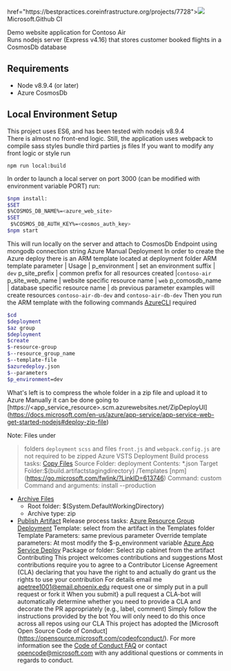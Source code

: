 <a>
</a>href="https://bestpractices.coreinfrastructure.org/projects/7728"><img src="https://bestpractices.coreinfrastructure.org/projects/7728/silverbadge></a>
This data is available under the Creative Commons Attribution version 3.0 or later license (CC-BY-3.0+). All are free to share and adapt the data, but must give appropriate credit. Please credit Alexander Petree and the OpenSSF Best Practices badge contributors.

Project badge entry owned by: Alexander Petree.
Entry created on 2023-08-09 20:11:00 UTC, last updated on 2023-08-09 20:52:29 UTC. Last achieved passing badge on 2023-08-09 20:18:38 UTC.
This project is restarted
and supported
after steps are taken to ensure reliability.
You are welcome to submit push request to contribute 
and fork the rrepository so you can
do multiple push request at one time.
# Microsoft.Github CI 
Demo website application for Contoso Air  
Runs  nodejs server 
(Express v4.16)
that stores customer 
booked flights 
in a CosmosDb database
## Requirements
* Node v8.9.4 (or later)
* Azure CosmosDb
## Local Environment Setup
This project uses
ES6, and has been tested with nodejs v8.9.4  
There is almost 
no front-end logic. Still, the application uses 
webpack to compile 
sass styles 
bundle third parties 
js files
If you want to modify any front logic or style run

`npm run local:build`

In order to launch 
a local server on 
port 3000
(can be modified 
with environment
variable PORT)
run:
```bash 
$npm install:
$SET
$%COSMOS_DB_NAME%=<azure_web_site>
$SET
 $%COSMOS_DB_AUTH_KEY%=<cosmos_auth_key>
$npm start
```
This will run locally
on the server 
and attach to 
CosmosDb Endpoint 
using mongodb 
connection string
Azure Manual Deployment
In order to create the 
Azure deploy there is an 
ARM template located
at deployment folder
ARM template parameter 
| Usage | p_environment | set an environment suffix
| `dev`
p_site_prefix | common prefix for all resources created
|`contoso-air`
p_site_web_name | website specific resource name 
| `web`
p_comosdb_name | database specific resource name
| `db`
 previous parameter
 examples will create 
 resources
 `contoso-air-db-dev` 
 and 
 `contoso-air-db-dev`
Then you run the ARM
template with
the following commands
[AzureCLI](https://docs.microsoft.com/en-us/cli/azure/install-azure-cli?view=azure-cli-latest) required
```bash
$cd
$deployment
$az group
$deployment
$create
$-resource-group 
$--resource_group_name
$--template-file
$azuredeploy.json
$--parameters
$p_environment=dev
```
What's left is to 
compress the whole folder
in a zip file and upload
it to Azure
Manually it can be done 
going to [https://<app_service_resource>.scm.azurewebsites.net/ZipDeployUI]
(https://docs.microsoft.com/en-us/azure/app-service/app-service-web-get-started-nodejs#deploy-zip-file)
>
 Note: Files under
>folders
>`deployment`
>`scss`
>and files `front.js`
> and `webpack.config.js`
> are not required to
> be zipped
Azure VSTS Deployment
Build process tasks: [Copy Files](https://go.microsoft.com/fwlink/?LinkID=708389)
> Source Folder: deployment
  Contents: *.json
  Target Folder:$(build.artifactstagingdirectory)
>/Templates [npm]
>(https://go.microsoft.com/fwlink/?LinkID=613746)
Command: custom
Command and arguments: install --production
- [Archive Files](http://go.microsoft.com/fwlink/?LinkId=809083)
  - Root folder: $(System.DefaultWorkingDirectory)
  - Archive type: zip
- [Publish Artifact](https://go.microsoft.com/fwlink/?LinkID=708390)
Release process tasks:
[Azure Resource Group Deployment](https://aka.ms/argtaskreadme)
Template: select from the artifact in the Templates folder
Template Parameters: same previous parameter
Override template parameters: At most modify the
$-p_environment variable
[Azure App Service Deploy](https://aka.ms/azurermwebdeployreadme)
 Package or folder: Select
 zip cabinet
from the artifact
Contributing
This project welcomes contributions and
suggestions Most contributions require you to agree
to a Contributor License Agreement
(CLA) declaring that
you have the right to
and actually do
grant us the rights
to use your contribution
For details
email me <apetree1001@email.phoenix.edu>
request one or simply put in a pull request or fork it
When you submit}
a pull request
a CLA-bot will automatically determine whether you need to provide a CLA
and decorate the
PR appropriately
(e.g., label, comment)
Simply follow the instructions
provided by the bot
You will only need to do this once across all repos using our CLA
This project has adopted
the [Microsoft Open Source Code of Conduct]
(https://opensource.microsoft.com/codeofconduct/).
For more information see the [Code of Conduct FAQ](https://opensource.microsoft.com/codeofconduct/faq/)
 or contact [opencode@microsoft.com](mailto:opencode@microsoft.com) with any additional questions or comments in regards to conduct.

